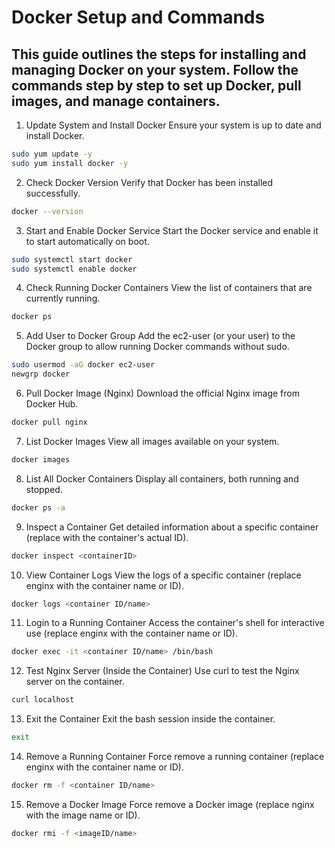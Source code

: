 # Docker Setup and Commands
## This guide outlines the steps for installing and managing Docker on your system. Follow the commands step by step to set up Docker, pull images, and manage containers.

1. Update System and Install Docker
Ensure your system is up to date and install Docker.

```bash
sudo yum update -y
sudo yum install docker -y
```

2. Check Docker Version
Verify that Docker has been installed successfully.
```bash
docker --version
```

3. Start and Enable Docker Service
Start the Docker service and enable it to start automatically on boot.

```bash
sudo systemctl start docker
sudo systemctl enable docker
```

4. Check Running Docker Containers
View the list of containers that are currently running.

```bash
docker ps
```

5. Add User to Docker Group
Add the ec2-user (or your user) to the Docker group to allow running Docker commands without sudo.

```bash
sudo usermod -aG docker ec2-user
newgrp docker
```

6. Pull Docker Image (Nginx)
Download the official Nginx image from Docker Hub.

```bash
docker pull nginx
```

7. List Docker Images
View all images available on your system.

```bash
docker images
```

8. List All Docker Containers
Display all containers, both running and stopped.

```bash
docker ps -a
```
9. Inspect a Container
Get detailed information about a specific container (replace <containerID> with the container's actual ID).

```bash
docker inspect <containerID>
```

10. View Container Logs
View the logs of a specific container (replace enginx with the container name or ID).

```bash
docker logs <container ID/name>
```

11. Login to a Running Container
Access the container's shell for interactive use (replace enginx with the container name or ID).

```bash
docker exec -it <container ID/name> /bin/bash
```

12. Test Nginx Server (Inside the Container)
Use curl to test the Nginx server on the container.

```bash
curl localhost
```

13. Exit the Container
Exit the bash session inside the container.

```bash
exit
```

14. Remove a Running Container
Force remove a running container (replace enginx with the container name or ID).

```bash
docker rm -f <container ID/name>
```

15. Remove a Docker Image
Force remove a Docker image (replace nginx with the image name or ID).

```bash
docker rmi -f <imageID/name>
```
